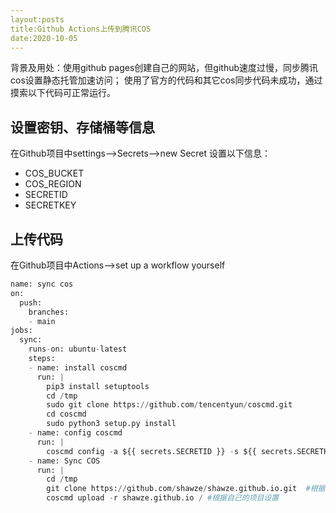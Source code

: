 ```yaml
---
layout:posts
title:Github Actions上传到腾讯COS
date:2020-10-05
---
```


背景及用处：使用github pages创建自己的网站，但github速度过慢，同步腾讯cos设置静态托管加速访问；
使用了官方的代码和其它cos同步代码未成功，通过摸索以下代码可正常运行。

## 设置密钥、存储桶等信息
在Github项目中settings-->Secrets-->new Secret
设置以下信息：
* COS_BUCKET
* COS_REGION
* SECRETID
* SECRETKEY

## 上传代码
在Github项目中Actions-->set up a workflow yourself
```python
name: sync cos
on: 
  push:
    branches: 
    - main
jobs:
  sync:
    runs-on: ubuntu-latest
    steps:
    - name: install coscmd
      run: |
        pip3 install setuptools
        cd /tmp
        sudo git clone https://github.com/tencentyun/coscmd.git
        cd coscmd
        sudo python3 setup.py install
    - name: config coscmd
      run: | 
        coscmd config -a ${{ secrets.SECRETID }} -s ${{ secrets.SECRETKEY }} -b ${{ secrets.COS_BUCKET }} -r ${{ secrets.COS_REGION }}
    - name: Sync COS
      run: |
        cd /tmp
        git clone https://github.com/shawze/shawze.github.io.git  #根据自己的项目设置
        coscmd upload -r shawze.github.io / #根据自己的项目设置
```
